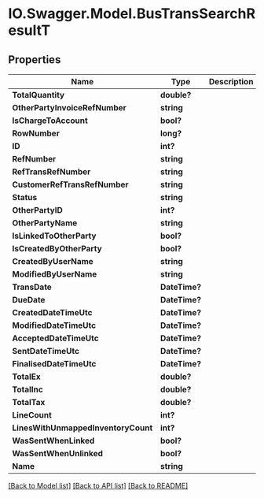 # IO.Swagger.Model.BusTransSearchResultT
## Properties

Name | Type | Description | Notes
------------ | ------------- | ------------- | -------------
**TotalQuantity** | **double?** |  | [optional] 
**OtherPartyInvoiceRefNumber** | **string** |  | [optional] 
**IsChargeToAccount** | **bool?** |  | [optional] 
**RowNumber** | **long?** |  | [optional] 
**ID** | **int?** |  | [optional] 
**RefNumber** | **string** |  | [optional] 
**RefTransRefNumber** | **string** |  | [optional] 
**CustomerRefTransRefNumber** | **string** |  | [optional] 
**Status** | **string** |  | [optional] 
**OtherPartyID** | **int?** |  | [optional] 
**OtherPartyName** | **string** |  | [optional] 
**IsLinkedToOtherParty** | **bool?** |  | [optional] 
**IsCreatedByOtherParty** | **bool?** |  | [optional] 
**CreatedByUserName** | **string** |  | [optional] 
**ModifiedByUserName** | **string** |  | [optional] 
**TransDate** | **DateTime?** |  | [optional] 
**DueDate** | **DateTime?** |  | [optional] 
**CreatedDateTimeUtc** | **DateTime?** |  | [optional] 
**ModifiedDateTimeUtc** | **DateTime?** |  | [optional] 
**AcceptedDateTimeUtc** | **DateTime?** |  | [optional] 
**SentDateTimeUtc** | **DateTime?** |  | [optional] 
**FinalisedDateTimeUtc** | **DateTime?** |  | [optional] 
**TotalEx** | **double?** |  | [optional] 
**TotalInc** | **double?** |  | [optional] 
**TotalTax** | **double?** |  | [optional] 
**LineCount** | **int?** |  | [optional] 
**LinesWithUnmappedInventoryCount** | **int?** |  | [optional] 
**WasSentWhenLinked** | **bool?** |  | [optional] 
**WasSentWhenUnlinked** | **bool?** |  | [optional] 
**Name** | **string** |  | [optional] 

[[Back to Model list]](../Models) [[Back to API list]](../Api) [[Back to README]](../README.md)

